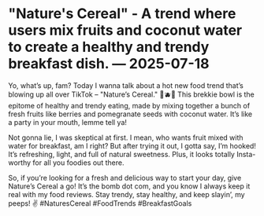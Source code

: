 # "Nature's Cereal" - A trend where users mix fruits and coconut water to create a healthy and trendy breakfast dish. — 2025-07-18

Yo, what’s up, fam? Today I wanna talk about a hot new food trend that’s blowing up all over TikTok – "Nature’s Cereal." 🍓🫐🥥 This brekkie bowl is the epitome of healthy and trendy eating, made by mixing together a bunch of fresh fruits like berries and pomegranate seeds with coconut water. It’s like a party in your mouth, lemme tell ya!

Not gonna lie, I was skeptical at first. I mean, who wants fruit mixed with water for breakfast, am I right? But after trying it out, I gotta say, I’m hooked! It’s refreshing, light, and full of natural sweetness. Plus, it looks totally Insta-worthy for all you foodies out there.

So, if you’re looking for a fresh and delicious way to start your day, give Nature’s Cereal a go! It’s the bomb dot com, and you know I always keep it real with my food reviews. Stay trendy, stay healthy, and keep slayin’, my peeps! ✌️ #NaturesCereal #FoodTrends #BreakfastGoals